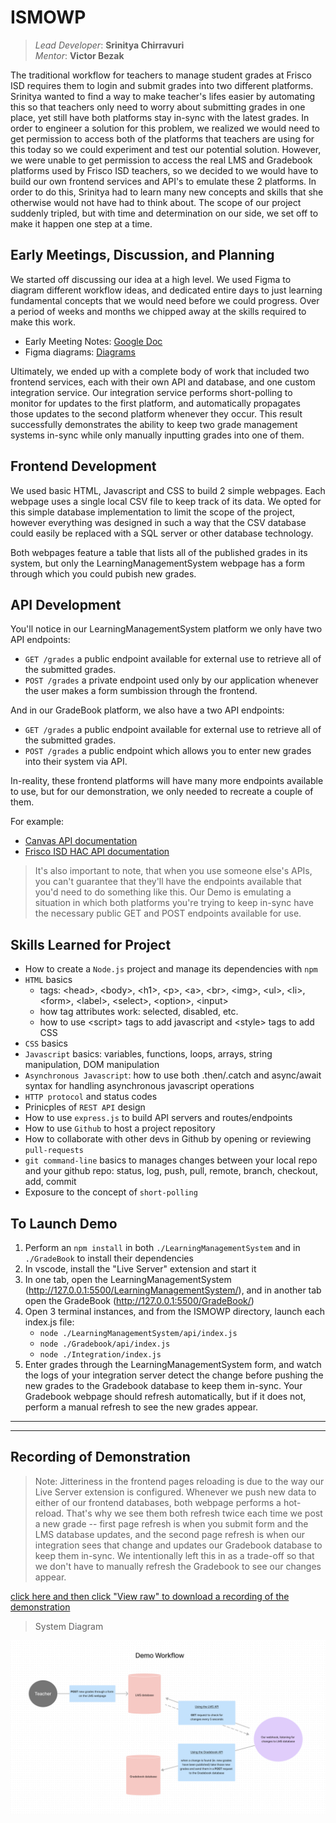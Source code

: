 # ISMOWP

> *Lead Developer*: **Srinitya Chirravuri**  
> *Mentor*: **Victor Bezak**

The traditional workflow for teachers to manage student grades at Frisco ISD requires them to login and submit grades into two different platforms. Srinitya wanted to find a way to make teacher's lifes easier by automating this so that teachers only need to worry about submitting grades in one place, yet still have both platforms stay in-sync with the latest grades. In order to engineer a solution for this problem, we realized we would need to get permission to access both of the platforms that teachers are using for this today so we could experiment and test our potential solution. However, we were unable to get permission to access the real LMS and Gradebook platforms used by Frisco ISD teachers, so we decided to we would have to build our own frontend services and API's to emulate these 2 platforms. In order to do this, Srinitya had to learn many new concepts and skills that she otherwise would not have had to think about. The scope of our project suddenly tripled, but with time and determination on our side, we set off to make it happen one step at a time.


## Early Meetings, Discussion, and Planning

We started off discussing our idea at a high level. We used Figma to diagram different workflow ideas, and dedicated entire days to just learning fundamental concepts that we would need before we could progress. Over a period of weeks and months we chipped away at the skills required to make this work.

- Early Meeting Notes: [Google Doc](https://docs.google.com/document/d/1JYcI88rRG2PnXN3cJTITlANWqncOx9AgFqFF4rQDYA0/edit?usp=sharing)
- Figma diagrams: [Diagrams](https://www.figma.com/file/1amR8tbbCIENAlShwifKxo/Thought-process?type=whiteboard&node-id=0%3A1&t=4O4KbjwJMDEuDQSW-1)

Ultimately, we ended up with a complete body of work that included two frontend services, each with their own API and database, and one custom integration service. Our integration service performs short-polling to monitor for updates to the first platform, and automatically propagates those updates to the second platform whenever they occur. This result successfully demonstrates the ability to keep two grade management systems in-sync while only manually inputting grades into one of them.


## Frontend Development

We used basic HTML, Javascript and CSS to build 2 simple webpages. Each webpage uses a single local CSV file to keep track of its data. We opted for this simple database implementation to limit the scope of the project, however everything was designed in such a way that the CSV database could easily be replaced with a SQL server or other database technology.

Both webpages feature a table that lists all of the published grades in its system, but only the LearningManagementSystem webpage has a form through which you could pubish new grades.

## API Development

You'll notice in our LearningManagementSystem platform we only have two API endpoints:

- `GET /grades` a public endpoint available for external use to retrieve all of the submitted grades.
- `POST /grades` a private endpoint used only by our application whenever the user makes a form sumbission through the frontend.

And in our GradeBook platform, we also have a two API endpoints:

- `GET /grades` a public endpoint available for external use to retrieve all of the submitted grades.
- `POST /grades` a public endpoint which allows you to enter new grades into their system via API.

In-reality, these frontend platforms will have many more endpoints available to use, but for our demonstration, we only needed to recreate a couple of them.

For example:

- [Canvas API documentation](https://canvas.instructure.com/doc/api/all_resources.html)
- [Frisco ISD HAC API documentation](https://friscoisdhacapi.vercel.app/home)

> It's also important to note, that when you use someone else's APIs, you can't guarantee that they'll have the endpoints available that you'd need to do something like this. Our Demo is emulating a situation in which both platforms you're trying to keep in-sync have the necessary public GET and POST endpoints available for use.

## Skills Learned for Project

- How to create a `Node.js` project and manage its dependencies with `npm`
- `HTML` basics
    - tags: \<head>, \<body>, \<h1>, \<p>, \<a>, \<br>, \<img>, \<ul>, \<li>, \<form>, \<label>, \<select>, \<option>, \<input>
    - how tag attributes work: selected, disabled, etc.
    - how to use \<script> tags to add javascript and \<style> tags to add CSS
- `CSS` basics
- `Javascript` basics: variables, functions, loops, arrays, string manipulation, DOM manipulation
- `Asynchronous Javascript`: how to use both .then/.catch and async/await syntax for handling asynchronous javascript operations
- `HTTP protocol` and status codes
- Prinicples of `REST API` design
- How to use `express.js` to build API servers and routes/endpoints
- How to use `Github` to host a project repository
- How to collaborate with other devs in Github by opening or reviewing `pull-requests`
- `git command-line` basics to manages changes between your local repo and your github repo: status, log, push, pull, remote, branch, checkout, add, commit
- Exposure to the concept of `short-polling`

## To Launch Demo

1. Perform an `npm install` in both `./LearningManagementSystem` and in `./GradeBook` to install their dependencies
2. In vscode, install the "Live Server" extension and start it
3. In one tab, open the LearningManagementSystem (http://127.0.0.1:5500/LearningManagementSystem/), and in another tab open the GradeBook (http://127.0.0.1:5500/GradeBook/)
4. Open 3 terminal instances, and from the ISMOWP directory, launch each index.js file:
    - `node ./LearningManagementSystem/api/index.js`
    - `node ./Gradebook/api/index.js`
    - `node ./Integration/index.js`
5. Enter grades through the LearningManagementSystem form, and watch the logs of your integration server detect the change before pushing the new grades to the Gradebook database to keep them in-sync. Your Gradebook webpage should refresh automatically, but if it does not, perform a manual refresh to see the new grades appear.

---
---

## Recording of Demonstration

> Note: Jitteriness in the frontend pages reloading is due to the way our Live Server extension is configured. Whenever we push new data to either of our frontend databases, both webpage performs a hot-reload. That's why we see them both refresh twice each time we post a new grade -- first page refresh is when you submit form and the LMS database updates, and the second page refresh is when our integration sees that change and updates our Gradebook database to keep them in-sync. We intentionally left this in as a trade-off so that we don't have to manually refresh the Gradebook to see our changes appear.

[click here and then click "View raw" to download a recording of the demonstration](./assets/ismwop-demo-recording.mp4)

> System Diagram

![system diagram](./assets/ismwop-diagram.png)
